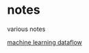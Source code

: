 # notes

various notes

[machine learning dataflow](http://viewer.gorilla-repl.org/view.html?source=github&user=daslu&repo=notes&path=src/notes/machine_learning_workflow.clj)


